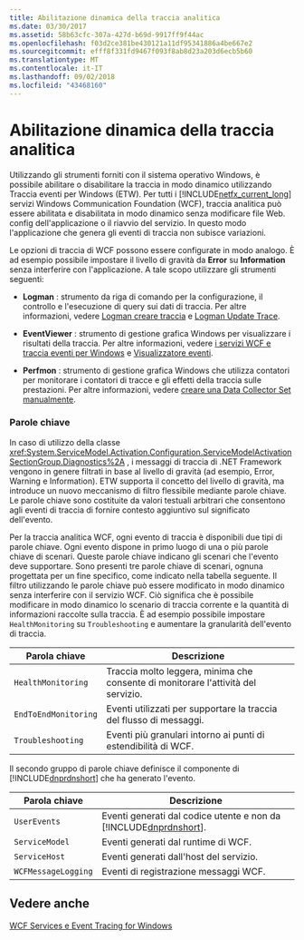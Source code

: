 ```yaml
---
title: Abilitazione dinamica della traccia analitica
ms.date: 03/30/2017
ms.assetid: 58b63cfc-307a-427d-b69d-9917ff9f44ac
ms.openlocfilehash: f03d2ce381be430121a11df95341886a4be667e2
ms.sourcegitcommit: efff8f331fd9467f093f8ab8d23a203d6ecb5b60
ms.translationtype: MT
ms.contentlocale: it-IT
ms.lasthandoff: 09/02/2018
ms.locfileid: "43468160"
---
```

# <a name="dynamically-enabling-analytic-tracing"></a>Abilitazione dinamica della traccia analitica
Utilizzando gli strumenti forniti con il sistema operativo Windows, è possibile abilitare o disabilitare la traccia in modo dinamico utilizzando Traccia eventi per Windows (ETW). Per tutti i [!INCLUDE[netfx_current_long](../../../../../includes/netfx-current-long-md.md)] servizi Windows Communication Foundation (WCF), traccia analitica può essere abilitata e disabilitata in modo dinamico senza modificare file Web. config dell'applicazione o il riavvio del servizio. In questo modo l'applicazione che genera gli eventi di traccia non subisce variazioni.  
  
 Le opzioni di traccia di WCF possono essere configurate in modo analogo. È ad esempio possibile impostare il livello di gravità da **Error** su **Information** senza interferire con l'applicazione. A tale scopo utilizzare gli strumenti seguenti:  
  
-   **Logman** : strumento da riga di comando per la configurazione, il controllo e l'esecuzione di query sui dati di traccia. Per altre informazioni, vedere [Logman creare traccia](https://go.microsoft.com/fwlink/?LinkId=165426) e [Logman Update Trace](https://go.microsoft.com/fwlink/?LinkId=165427).  
  
-   **EventViewer** : strumento di gestione grafica Windows per visualizzare i risultati della traccia. Per altre informazioni, vedere [i servizi WCF e traccia eventi per Windows](../../../../../docs/framework/wcf/samples/wcf-services-and-event-tracing-for-windows.md) e [Visualizzatore eventi](https://go.microsoft.com/fwlink/?LinkId=165428).  
  
-   **Perfmon** : strumento di gestione grafica Windows che utilizza contatori per monitorare i contatori di tracce e gli effetti della traccia sulle prestazioni. Per altre informazioni, vedere [creare una Data Collector Set manualmente](https://go.microsoft.com/fwlink/?LinkId=165429).  
  
### <a name="keywords"></a>Parole chiave  
 In caso di utilizzo della classe <xref:System.ServiceModel.Activation.Configuration.ServiceModelActivationSectionGroup.Diagnostics%2A> , i messaggi di traccia di .NET Framework vengono in genere filtrati in base al livello di gravità (ad esempio, Error, Warning e Information). ETW supporta il concetto del livello di gravità, ma introduce un nuovo meccanismo di filtro flessibile mediante parole chiave. Le parole chiave sono costituite da valori testuali arbitrari che consentono agli eventi di traccia di fornire contesto aggiuntivo sul significato dell'evento.  
  
 Per la traccia analitica WCF, ogni evento di traccia è disponibili due tipi di parole chiave. Ogni evento dispone in primo luogo di una o più parole chiave di scenari. Queste parole chiave indicano gli scenari che l'evento deve supportare. Sono presenti tre parole chiave di scenari, ognuna progettata per un fine specifico, come indicato nella tabella seguente. Il filtro utilizzando le parole chiave può essere modificato in modo dinamico senza interferire con il servizio WCF. Ciò significa che è possibile modificare in modo dinamico lo scenario di traccia corrente e la quantità di informazioni raccolte sulla traccia. È ad esempio possibile impostare `HealthMonitoring` su `Troubleshooting` e aumentare la granularità dell'evento di traccia.  
  
|Parola chiave|Descrizione|  
|-------------|-----------------|  
|`HealthMonitoring`|Traccia molto leggera, minima che consente di monitorare l'attività del servizio.|  
|`EndToEndMonitoring`|Eventi utilizzati per supportare la traccia del flusso di messaggi.|  
|`Troubleshooting`|Eventi più granulari intorno ai punti di estendibilità di WCF.|  
  
 Il secondo gruppo di parole chiave definisce il componente di [!INCLUDE[dnprdnshort](../../../../../includes/dnprdnshort-md.md)] che ha generato l'evento.  
  
|Parola chiave|Descrizione|  
|-------------|-----------------|  
|`UserEvents`|Eventi generati dal codice utente e non da [!INCLUDE[dnprdnshort](../../../../../includes/dnprdnshort-md.md)].|  
|`ServiceModel`|Eventi generati dal runtime di WCF.|  
|`ServiceHost`|Eventi generati dall'host del servizio.|  
|`WCFMessageLogging`|Eventi di registrazione messaggi WCF.|  
  
## <a name="see-also"></a>Vedere anche  
 [WCF Services e Event Tracing for Windows](../../../../../docs/framework/wcf/samples/wcf-services-and-event-tracing-for-windows.md)

